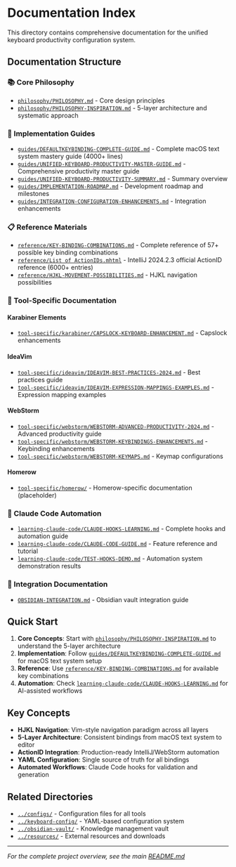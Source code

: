 # Documentation Index

This directory contains comprehensive documentation for the unified keyboard productivity configuration system.

## Documentation Structure

### 📚 Core Philosophy
- [`philosophy/PHILOSOPHY.md`](philosophy/PHILOSOPHY.md) - Core design principles
- [`philosophy/PHILOSOPHY-INSPIRATION.md`](PHILOSOPHY-INSP%20IRATION.md) - 5-layer architecture and systematic approach

### 📖 Implementation Guides
- [`guides/DEFAULTKEYBINDING-COMPLETE-GUIDE.md`](guides/DEFAULTKEYBINDING-COMPLETE-GUIDE.md) - Complete macOS text system mastery guide (4000+ lines)
- [`guides/UNIFIED-KEYBOARD-PRODUCTIVITY-MASTER-GUIDE.md`](guides/UNIFIED-KEYBOARD-PRODUCTIVITY-MASTER-GUIDE.md) - Comprehensive productivity master guide
- [`guides/UNIFIED-KEYBOARD-PRODUCTIVITY-SUMMARY.md`](guides/UNIFIED-KEYBOARD-PRODUCTIVITY-SUMMARY.md) - Summary overview
- [`guides/IMPLEMENTATION-ROADMAP.md`](guides/IMPLEMENTATION-ROADMAP.md) - Development roadmap and milestones
- [`guides/INTEGRATION-CONFIGURATION-ENHANCEMENTS.md`](guides/INTEGRATION-CONFIGURATION-ENHANCEMENTS.md) - Integration enhancements

### 📋 Reference Materials
- [`reference/KEY-BINDING-COMBINATIONS.md`](reference/KEY-BINDING-COMBINATIONS.md) - Complete reference of 57+ possible key binding combinations
- [`reference/List of ActionIDs.mhtml`](reference/List%20of%20ActionIDs.mhtml) - IntelliJ 2024.2.3 official ActionID reference (6000+ entries)
- [`reference/HJKL-MOVEMENT-POSSIBILITIES.md`](reference/HJKL-MOVEMENT-POSSIBILITIES.md) - HJKL navigation possibilities

### 🔧 Tool-Specific Documentation

#### Karabiner Elements
- [`tool-specific/karabiner/CAPSLOCK-KEYBOARD-ENHANCEMENT.md`](tool-specific/karabiner/CAPSLOCK-KEYBOARD-ENHANCEMENT.md) - Capslock enhancements

#### IdeaVim
- [`tool-specific/ideavim/IDEAVIM-BEST-PRACTICES-2024.md`](tool-specific/ideavim/IDEAVIM-BEST-PRACTICES-2024.md) - Best practices guide
- [`tool-specific/ideavim/IDEAVIM-EXPRESSION-MAPPINGS-EXAMPLES.md`](tool-specific/ideavim/IDEAVIM-EXPRESSION-MAPPINGS-EXAMPLES.md) - Expression mapping examples

#### WebStorm
- [`tool-specific/webstorm/WEBSTORM-ADVANCED-PRODUCTIVITY-2024.md`](tool-specific/webstorm/WEBSTORM-ADVANCED-PRODUCTIVITY-2024.md) - Advanced productivity guide
- [`tool-specific/webstorm/WEBSTORM-KEYBINDINGS-ENHANCEMENTS.md`](tool-specific/webstorm/WEBSTORM-KEYBINDINGS-ENHANCEMENTS.md) - Keybinding enhancements
- [`tool-specific/webstorm/WEBSTORM-KEYMAPS.md`](tool-specific/webstorm/WEBSTORM-KEYMAPS.md) - Keymap configurations

#### Homerow
- [`tool-specific/homerow/`](tool-specific/homerow/) - Homerow-specific documentation (placeholder)

### 🤖 Claude Code Automation
- [`learning-claude-code/CLAUDE-HOOKS-LEARNING.md`](learning-claude-code/CLAUDE-HOOKS-LEARNING.md) - Complete hooks and automation guide
- [`learning-claude-code/CLAUDE-CODE-GUIDE.md`](learning-claude-code/CLAUDE-CODE-GUIDE.md) - Feature reference and tutorial
- [`learning-claude-code/TEST-HOOKS-DEMO.md`](learning-claude-code/TEST-HOOKS-DEMO.md) - Automation system demonstration results

### 🔗 Integration Documentation
- [`OBSIDIAN-INTEGRATION.md`](OBSIDIAN-INTEGRATION.md) - Obsidian vault integration guide

## Quick Start

1. **Core Concepts**: Start with [`philosophy/PHILOSOPHY-INSPIRATION.md`](PHILOSOPHY-INSP%20IRATION.md) to understand the 5-layer architecture
2. **Implementation**: Follow [`guides/DEFAULTKEYBINDING-COMPLETE-GUIDE.md`](guides/DEFAULTKEYBINDING-COMPLETE-GUIDE.md) for macOS text system setup
3. **Reference**: Use [`reference/KEY-BINDING-COMBINATIONS.md`](reference/KEY-BINDING-COMBINATIONS.md) for available key combinations
4. **Automation**: Check [`learning-claude-code/CLAUDE-HOOKS-LEARNING.md`](learning-claude-code/CLAUDE-HOOKS-LEARNING.md) for AI-assisted workflows

## Key Concepts

- **HJKL Navigation**: Vim-style navigation paradigm across all layers
- **5-Layer Architecture**: Consistent bindings from macOS text system to editor
- **ActionID Integration**: Production-ready IntelliJ/WebStorm automation
- **YAML Configuration**: Single source of truth for all bindings
- **Automated Workflows**: Claude Code hooks for validation and generation

## Related Directories

- [`../configs/`](../configs/) - Configuration files for all tools
- [`../keyboard-config/`](../keyboard-config/) - YAML-based configuration system
- [`../obsidian-vault/`](../obsidian-vault/) - Knowledge management vault
- [`../resources/`](../resources/) - External resources and downloads

---

*For the complete project overview, see the main [README.md](../README.md)*